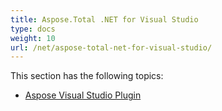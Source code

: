 ```yaml
---
title: Aspose.Total .NET for Visual Studio
type: docs
weight: 10
url: /net/aspose-total-net-for-visual-studio/
---
```


This section has the following topics:

- [Aspose Visual Studio Plugin](/total/net/aspose-visual-studio-plugin-html/)
